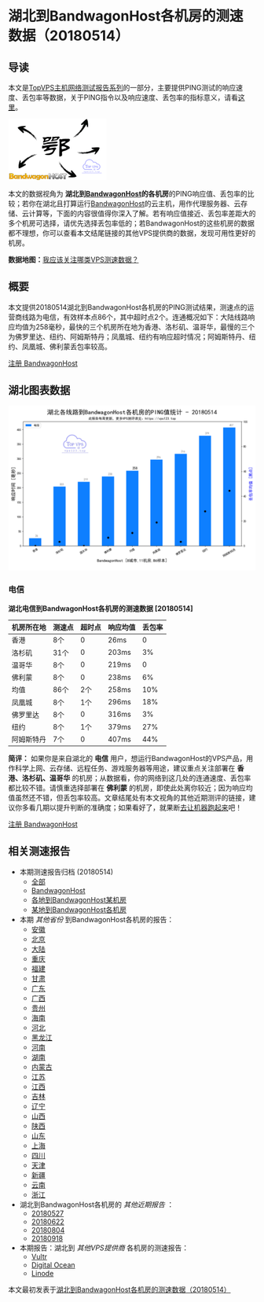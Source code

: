 #  湖北到BandwagonHost各机房的测速数据（20180514） 

## 导读

本文是[TopVPS主机网络测试报告系列](https://vps123.top/pingtest)的一部分，主要提供PING测试的响应速度、丢包率等数据，关于PING指令以及响应速度、丢包率的指标意义，请看[这里](https://vps123.top/what-is-ping.html)。

![湖北到BandwagonHost各机房的测速数据（20180514）](/images/thumbnails/Hubei_to_bandwagon.png)

本文的数据视角为 **湖北到[BandwagonHost](https://vps123.top/go/bwg)的各机房**的PING响应值、丢包率的比较；若你在湖北且打算运行[BandwagonHost](https://vps123.top/go/bwg)的云主机，用作代理服务器、云存储、云计算等，下面的内容很值得你深入了解。若有响应值接近、丢包率差距大的多个机房可选择，请优先选择丢包率低的；若BandwagonHost的这些机房的数据都不理想，你可以查看本文结尾链接的其他VPS提供商的数据，发现可用性更好的机房。

**数据地图：**[我应该关注哪类VPS测速数据？](https://vps123.top/find-pingtest-data-you-need.html)

## 概要

本文提供20180514湖北到BandwagonHost各机房的PING测试结果，测速点的运营商线路为电信，有效样本点86个，其中超时点2个。连通概况如下：大陆线路响应均值为258毫秒，最快的三个机房所在地为香港、洛杉矶、温哥华，最慢的三个为佛罗里达、纽约、阿姆斯特丹；凤凰城、纽约有响应超时情况；阿姆斯特丹、纽约、凤凰城、佛利蒙丢包率较高。

[注册 BandwagonHost](https://vps123.top/go/bwg/_btn1)

## 湖北图表数据

![大陆省份湖北到VPS提供商BandwagonHost各机房的ping测试数据统计图，包含响应值的柱状图以及丢包率的散点图，数据日期为20180514](/images/pingtests/bwg_20180514/plot_isp_hubei_bwg_20180514.png)

### 电信

**湖北电信到BandwagonHost各机房的测速数据 [20180514]**

机房所在地 | 测速点 | 超时点 | 响应均值 | 丢包率  
---|---|---|---|---  
香港 | 8个 | 0 | 26ms | 0  
洛杉矶 | 31个 | 0 | 203ms | 3%  
温哥华 | 8个 | 0 | 219ms | 0  
佛利蒙 | 8个 | 0 | 238ms | 6%  
均值 | 86个 | 2个 | 258ms | 10%  
凤凰城 | 8个 | 1个 | 296ms | 18%  
佛罗里达 | 8个 | 0 | 316ms | 3%  
纽约 | 8个 | 1个 | 379ms | 27%  
阿姆斯特丹 | 7个 | 0 | 407ms | 44%  
  
**简评：** 如果你是来自湖北的 **电信** 用户，想运行BandwagonHost的VPS产品，用作科学上网、云存储、远程任务、游戏服务器等用途，建议重点关注部署在 **香港、洛杉矶、温哥华** 的机房；从数据看，你的网络到这几处的连通速度、丢包率都比较不错。请慎重选择部署在 **佛利蒙** 的机房，即使此处离你较近；因为响应均值虽然还不错，但丢包率较高。文章结尾处有本文视角的其他近期测评的链接，建议你多看几期以提升判断的准确度；如果看好了，就果断[去让机器跑起来](https://vps123.top/go/bwg/_1)吧！

[注册 BandwagonHost](https://vps123.top/go/bwg/_btn2)

## 相关测速报告

  * 本期测速报告归档 (20180514) 
    * [全部](https://vps123.top/pingtests/20180514 "本期各VPS提供商全部测速报告")
    * [BandwagonHost](https://vps123.top/pingtests/idc-bandwagon/20180514 "本期BandwagonHost的全部测速报告")
    * [各地到BandwagonHost某机房](https://vps123.top/pingtests/idc-bandwagon/isp-global/20180514 "以BandwagonHost某机房为关注对象的视角，横向比较大陆各省份、海外各国家地区")
    * [某地到BandwagonHost各机房](https://vps123.top/pingtests/idc-bandwagon/facility-all/20180514 "以大陆某省份为关注对象的视角，横向比较BandwagonHost各机房")
  * 本期 _其他省份_ 到BandwagonHost各机房的报告： 
    * [安徽](/bandwagon/isp/anhui/20180514-bandwagon-isp-anhui.md "安徽到BandwagonHost各机房的Ping测试 20180514")
    * [北京](/bandwagon/isp/beijing/20180514-bandwagon-isp-beijing.md "北京到BandwagonHost各机房的Ping测试 20180514")
    * [大陆](/bandwagon/isp/china/20180514-bandwagon-isp-china.md "大陆到BandwagonHost各机房的Ping测试 20180514")
    * [重庆](/bandwagon/isp/chongqing/20180514-bandwagon-isp-chongqing.md "重庆到BandwagonHost各机房的Ping测试 20180514")
    * [福建](/bandwagon/isp/fujian/20180514-bandwagon-isp-fujian.md "福建到BandwagonHost各机房的Ping测试 20180514")
    * [甘肃](/bandwagon/isp/gansu/20180514-bandwagon-isp-gansu.md "甘肃到BandwagonHost各机房的Ping测试 20180514")
    * [广东](/bandwagon/isp/guangdong/20180514-bandwagon-isp-guangdong.md "广东到BandwagonHost各机房的Ping测试 20180514")
    * [广西](/bandwagon/isp/guangxi/20180514-bandwagon-isp-guangxi.md "广西到BandwagonHost各机房的Ping测试 20180514")
    * [贵州](/bandwagon/isp/guizhou/20180514-bandwagon-isp-guizhou.md "贵州到BandwagonHost各机房的Ping测试 20180514")
    * [海南](/bandwagon/isp/hainan/20180514-bandwagon-isp-hainan.md "海南到BandwagonHost各机房的Ping测试 20180514")
    * [河北](/bandwagon/isp/hebei/20180514-bandwagon-isp-hebei.md "河北到BandwagonHost各机房的Ping测试 20180514")
    * [黑龙江](/bandwagon/isp/heilongjiang/20180514-bandwagon-isp-heilongjiang.md "黑龙江到BandwagonHost各机房的Ping测试 20180514")
    * [河南](/bandwagon/isp/henan/20180514-bandwagon-isp-henan.md "河南到BandwagonHost各机房的Ping测试 20180514")
    * [湖南](/bandwagon/isp/hunan/20180514-bandwagon-isp-hunan.md "湖南到BandwagonHost各机房的Ping测试 20180514")
    * [内蒙古](/bandwagon/isp/innermongolia/20180514-bandwagon-isp-innermongolia.md "内蒙古到BandwagonHost各机房的Ping测试 20180514")
    * [江苏](/bandwagon/isp/jiangsu/20180514-bandwagon-isp-jiangsu.md "江苏到BandwagonHost各机房的Ping测试 20180514")
    * [江西](/bandwagon/isp/jiangxi/20180514-bandwagon-isp-jiangxi.md "江西到BandwagonHost各机房的Ping测试 20180514")
    * [吉林](/bandwagon/isp/jilin/20180514-bandwagon-isp-jilin.md "吉林到BandwagonHost各机房的Ping测试 20180514")
    * [辽宁](/bandwagon/isp/liaoning/20180514-bandwagon-isp-liaoning.md "辽宁到BandwagonHost各机房的Ping测试 20180514")
    * [山西](/bandwagon/isp/shan1xi/20180514-bandwagon-isp-shan1xi.md "山西到BandwagonHost各机房的Ping测试 20180514")
    * [陕西](/bandwagon/isp/shan3xi/20180514-bandwagon-isp-shan3xi.md "陕西到BandwagonHost各机房的Ping测试 20180514")
    * [山东](/bandwagon/isp/shandong/20180514-bandwagon-isp-shandong.md "山东到BandwagonHost各机房的Ping测试 20180514")
    * [上海](/bandwagon/isp/shanghai/20180514-bandwagon-isp-shanghai.md "上海到BandwagonHost各机房的Ping测试 20180514")
    * [四川](/bandwagon/isp/sichuan/20180514-bandwagon-isp-sichuan.md "四川到BandwagonHost各机房的Ping测试 20180514")
    * [天津](/bandwagon/isp/tianjin/20180514-bandwagon-isp-tianjin.md "天津到BandwagonHost各机房的Ping测试 20180514")
    * [新疆](/bandwagon/isp/xinjiang/20180514-bandwagon-isp-xinjiang.md "新疆到BandwagonHost各机房的Ping测试 20180514")
    * [云南](/bandwagon/isp/yunnan/20180514-bandwagon-isp-yunnan.md "云南到BandwagonHost各机房的Ping测试 20180514")
    * [浙江](/bandwagon/isp/zhejiang/20180514-bandwagon-isp-zhejiang.md "浙江到BandwagonHost各机房的Ping测试 20180514")
  * 湖北到BandwagonHost各机房的 _其他近期报告_ ： 
    * [20180527](/bandwagon/isp/hubei/20180527-bandwagon-isp-hubei.md "湖北到BandwagonHost各机房的Ping测试 20180527")
    * [20180622](/bandwagon/isp/hubei/20180622-bandwagon-isp-hubei.md "湖北到BandwagonHost各机房的Ping测试 20180622")
    * [20180804](/bandwagon/isp/hubei/20180804-bandwagon-isp-hubei.md "湖北到BandwagonHost各机房的Ping测试 20180804")
    * [20180918](/bandwagon/isp/hubei/20180918-bandwagon-isp-hubei.md "湖北到BandwagonHost各机房的Ping测试 20180918")
  * 本期报告：湖北到 _其他VPS提供商_ 各机房的测速报告： 
    * [Vultr](/vultr/isp/hubei/20180514-vultr-isp-hubei.md "湖北到Vultr各机房的Ping测试 20180514")
    * [Digital Ocean](/digitalocean/isp/hubei/20180514-digitalocean-isp-hubei.md "湖北到Digital Ocean各机房的Ping测试 20180514")
    * [Linode](/linode/isp/hubei/20180514-linode-isp-hubei.md "湖北到Linode各机房的Ping测试 20180514")



本文最初发表于[湖北到BandwagonHost各机房的测速数据（20180514）](https://vps123.top/pingtest/20180514-bandwagon-isp-hubei.html)
